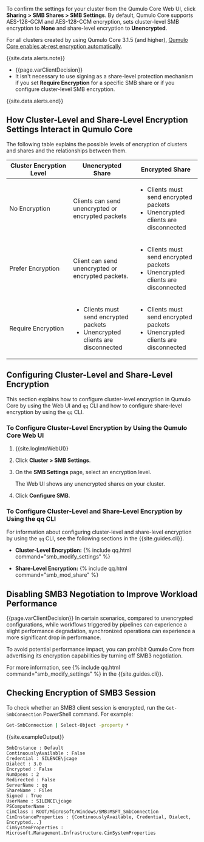 To confirm the settings for your cluster from the Qumulo Core Web UI, click **Sharing > SMB Shares > SMB Settings**. By default, Qumulo Core supports AES-128-GCM and AES-128-CCM encryption, sets cluster-level SMB encryption to **None** and share-level encryption to **Unencrypted**.

For all clusters created by using Qumulo Core 3.1.5 (and higher), [Qumulo Core enables at-rest encryption automatically](/administrator-guide/encryption-data-security/managing-encryption-at-rest.html).

{{site.data.alerts.note}}
<ul>
  <li>{{page.varClientDecision}}</li>
  <li>It isn't necessary to use signing as a share-level protection mechanism if you set <strong>Require Encryption</strong> for a specific SMB share or if you configure cluster-level SMB encryption.</li>
</ul>
{{site.data.alerts.end}}


## How Cluster-Level and Share-Level Encryption Settings Interact in Qumulo Core
The following table explains the possible levels of encryption of clusters and shares and the relationships between them.

<table>
  <thead>
    <tr>
      <th style="width:33%;">
        <strong>Cluster Encryption Level</strong>
      </th>
      <th style="width:33%;">
        <strong>Unencrypted Share</strong>
      </th>
      <th style="width:33%;">
        <strong>Encrypted Share</strong>
      </th>
    </tr>
  </thead>
  <tbody>
    <tr>
      <td>No Encryption</td>
      <td>Clients can send unencrypted or encrypted packets</td>
      <td>
        <ul>
          <li>Clients must send encrypted packets</li>
          <li>Unencrypted clients are disconnected</li>
        </ul>
      </td>
    </tr>
    <tr>
      <td>Prefer Encryption</td>
      <td>Client can send unencrypted or encrypted packets.</td>
      <td>
        <ul>
          <li>Clients must send encrypted packets</li>
          <li>Unencrypted clients are disconnected</li>
        </ul>
      </td>
    </tr>
    <tr>
      <td>Require Encryption</td>
      <td>
        <ul>
          <li>Clients must send encrypted packets</li>
          <li>Unencrypted clients are disconnected</li>
        </ul>
      </td>
      <td>
        <ul>
          <li>Clients must send encrypted packets</li>
          <li>Unencrypted clients are disconnected</li>
        </ul>
      </td>
    </tr>
  </tbody>
</table>


## Configuring Cluster-Level and Share-Level Encryption
This section explains how to configure cluster-level encryption in Qumulo Core by using the Web UI and `qq` CLI and how to configure share-level encryption by using the `qq` CLI.

### To Configure Cluster-Level Encryption by Using the Qumulo Core Web UI

1. {{site.logIntoWebUI}}

1. Click **Cluster > SMB Settings**.

1. On the **SMB Settings** page, select an encryption level.

   The Web UI shows any unencrypted shares on your cluster.

1. Click **Configure SMB**.

### To Configure Cluster-Level and Share-Level Encryption by Using the qq CLI

For information about configuring cluster-level and share-level encryption by using the `qq` CLI, see the following sections in the {{site.guides.cli}}.

* **Cluster-Level Encryption:** {% include qq.html command="smb_modify_settings" %}

* **Share-Level Encryption:** {% include qq.html command="smb_mod_share" %}


## Disabling SMB3 Negotiation to Improve Workload Performance
{{page.varClientDecision}} In certain scenarios, compared to unencrypted configurations, while workflows triggered by pipelines can experience a slight performance degradation, synchronized operations can experience a more significant drop in performance.

To avoid potential performance impact, you can prohibit Qumulo Core from advertising its encryption capabilities by turning off SMB3 negotiation.

For more information, see {% include qq.html command="smb_modify_settings" %} in the {{site.guides.cli}}.


## Checking Encryption of SMB3 Session
To check whether an SMB3 client session is encrypted, run the `Get-SmbConnection` PowerShell command. For example:

```bat
Get-SmbConnection | Select-Object -property *
```

{{site.exampleOutput}}

```
SmbInstance : Default
ContinuouslyAvailable : False
Credential : SILENCE\jcage
Dialect : 3.0
Encrypted : False
NumOpens : 2
Redirected : False
ServerName : qq
ShareName : Files
Signed : True
UserName : SILENCE\jcage
PSComputerName :
CimClass : ROOT/Microsoft/Windows/SMB:MSFT_SmbConnection
CimInstanceProperties : {ContinuouslyAvailable, Credential, Dialect, Encrypted...}
CimSystemProperties : Microsoft.Management.Infrastructure.CimSystemProperties
```
